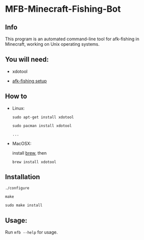 # MFB-Minecraft-Fishing-Bot

Info
----
This program is an automated command-line tool for afk-fishing in Minecraft, working on Unix operating systems.

You will need:
--------------
  - xdotool
  
  - [afk-fishing setup](https://www.youtube.com/watch?v=TJ6CCFoGbig)

How to
------
- Linux:

    `sudo apt-get install xdotool`
    
    `sudo pacman install xdotool`
    
    `...`

- MacOSX:

  install [brew](https://brew.sh/), then

    `brew install xdotool` 
    
Installation
------------
    ./configure
    
    make
    
    sudo make install

Usage:
------
Run `mfb --help` for usage.
